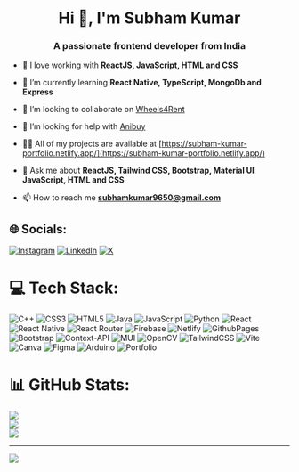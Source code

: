 <h1 align="center">Hi 👋, I'm Subham Kumar</h1>
<h3 align="center">A passionate frontend developer from India</h3>

- 🌱 I love working with **ReactJS, JavaScript, HTML and CSS**
  
- 🌱 I’m currently learning **React Native, TypeScript, MongoDb and Express**

- 👯 I’m looking to collaborate on [Wheels4Rent](https://wheels4rent.netlify.app/)

- 🤝 I’m looking for help with [Anibuy](https://anibuy-subham0kumar.netlify.app/)

- 👨‍💻 All of my projects are available at [https://subham-kumar-portfolio.netlify.app/](https://subham-kumar-portfolio.netlify.app/)

- 💬 Ask me about **ReactJS, Tailwind CSS, Bootstrap, Material UI JavaScript, HTML and CSS**

- 📫 How to reach me **subhamkumar9650@gmail.com**


## 🌐 Socials:
[![Instagram](https://img.shields.io/badge/Instagram-%23E4405F.svg?logo=Instagram&logoColor=white)](https://instagram.com/subh.am.kr) [![LinkedIn](https://img.shields.io/badge/LinkedIn-%230077B5.svg?logo=linkedin&logoColor=white)](https://linkedin.com/in/subham0kumar) [![X](https://img.shields.io/badge/X-black.svg?logo=X&logoColor=white)](https://x.com/subh_am_kr) 

# 💻 Tech Stack:
![C++](https://img.shields.io/badge/c++-%2300599C.svg?style=for-the-badge&logo=c%2B%2B&logoColor=white) ![CSS3](https://img.shields.io/badge/css3-%231572B6.svg?style=for-the-badge&logo=css3&logoColor=white) ![HTML5](https://img.shields.io/badge/html5-%23E34F26.svg?style=for-the-badge&logo=html5&logoColor=white) ![Java](https://img.shields.io/badge/java-%23ED8B00.svg?style=for-the-badge&logo=openjdk&logoColor=white) ![JavaScript](https://img.shields.io/badge/javascript-%23323330.svg?style=for-the-badge&logo=javascript&logoColor=%23F7DF1E) ![Python](https://img.shields.io/badge/python-3670A0?style=for-the-badge&logo=python&logoColor=ffdd54) ![React](https://img.shields.io/badge/react-%2320232a.svg?style=for-the-badge&logo=react&logoColor=%2361DAFB) ![React Native](https://img.shields.io/badge/react_native-%2320232a.svg?style=for-the-badge&logo=react&logoColor=%2361DAFB) ![React Router](https://img.shields.io/badge/React_Router-CA4245?style=for-the-badge&logo=react-router&logoColor=white) ![Firebase](https://img.shields.io/badge/firebase-%23039BE5.svg?style=for-the-badge&logo=firebase) ![Netlify](https://img.shields.io/badge/netlify-%23000000.svg?style=for-the-badge&logo=netlify&logoColor=#00C7B7) ![GithubPages](https://img.shields.io/badge/github%20pages-121013?style=for-the-badge&logo=github&logoColor=white) ![Bootstrap](https://img.shields.io/badge/bootstrap-%238511FA.svg?style=for-the-badge&logo=bootstrap&logoColor=white) ![Context-API](https://img.shields.io/badge/Context--Api-000000?style=for-the-badge&logo=react) ![MUI](https://img.shields.io/badge/MUI-%230081CB.svg?style=for-the-badge&logo=mui&logoColor=white) ![OpenCV](https://img.shields.io/badge/opencv-%23white.svg?style=for-the-badge&logo=opencv&logoColor=white) ![TailwindCSS](https://img.shields.io/badge/tailwindcss-%2338B2AC.svg?style=for-the-badge&logo=tailwind-css&logoColor=white) ![Vite](https://img.shields.io/badge/vite-%23646CFF.svg?style=for-the-badge&logo=vite&logoColor=white) ![Canva](https://img.shields.io/badge/Canva-%2300C4CC.svg?style=for-the-badge&logo=Canva&logoColor=white) ![Figma](https://img.shields.io/badge/figma-%23F24E1E.svg?style=for-the-badge&logo=figma&logoColor=white) ![Arduino](https://img.shields.io/badge/-Arduino-00979D?style=for-the-badge&logo=Arduino&logoColor=white) ![Portfolio](https://img.shields.io/badge/Portfolio-%23000000.svg?style=for-the-badge&logo=firefox&logoColor=#FF7139)
# 📊 GitHub Stats:
![](https://github-readme-stats.vercel.app/api?username=subham0kumar&theme=tokyonight&hide_border=false&include_all_commits=true&count_private=false)<br/>
![](https://github-readme-streak-stats.herokuapp.com/?user=subham0kumar&theme=tokyonight&hide_border=false)<br/>
![](https://github-readme-stats.vercel.app/api/top-langs/?username=subham0kumar&theme=tokyonight&hide_border=false&include_all_commits=true&count_private=false&layout=compact)

---
[![](https://visitcount.itsvg.in/api?id=subham0kumar&icon=2&color=8)](https://visitcount.itsvg.in)

<!-- Proudly created with GPRM ( https://gprm.itsvg.in ) -->
